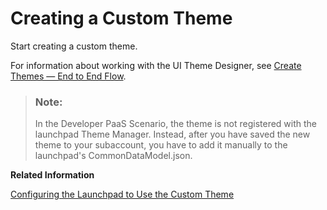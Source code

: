 <!-- loiofc9bd43aaea84a94a1a5f59296b5fd7e -->

# Creating a Custom Theme

Start creating a custom theme.

For information about working with the UI Theme Designer, see [Create Themes — End to End Flow](../create-themes-end-to-end-flow-0d2d662.md).

> ### Note:  
> In the Developer PaaS Scenario, the theme is not registered with the launchpad Theme Manager. Instead, after you have saved the new theme to your subaccount, you have to add it manually to the launchpad's CommonDataModel.json.

**Related Information**  


[Configuring the Launchpad to Use the Custom Theme](configuring-the-launchpad-to-use-the-custom-theme-6111b74.md "To consume the custom theme in the launchpad module, modify the CommonDataModel.json file of your launchpad module.")

